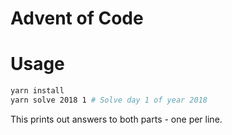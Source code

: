# Advent of Code

# Usage

```sh
yarn install
yarn solve 2018 1 # Solve day 1 of year 2018
```

This prints out answers to both parts - one per line.
